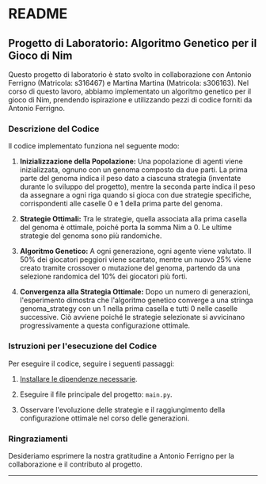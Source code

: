 # README

## Progetto di Laboratorio: Algoritmo Genetico per il Gioco di Nim

Questo progetto di laboratorio è stato svolto in collaborazione con Antonio Ferrigno (Matricola: s316467) e Martina Martina (Matricola: s306163). Nel corso di questo lavoro, abbiamo implementato un algoritmo genetico per il gioco di Nim, prendendo ispirazione e utilizzando pezzi di codice forniti da Antonio Ferrigno.

### Descrizione del Codice

Il codice implementato funziona nel seguente modo:

1. **Inizializzazione della Popolazione:** Una popolazione di agenti viene inizializzata, ognuno con un genoma composto da due parti. La prima parte del genoma indica il peso dato a ciascuna strategia (inventate durante lo sviluppo del progetto), mentre la seconda parte indica il peso da assegnare a ogni riga quando si gioca con due strategie specifiche, corrispondenti alle caselle 0 e 1 della prima parte del genoma.

2. **Strategie Ottimali:** Tra le strategie, quella associata alla prima casella del genoma è ottimale, poiché porta la somma Nim a 0. Le ultime strategie del genoma sono più randomiche.

3. **Algoritmo Genetico:** A ogni generazione, ogni agente viene valutato. Il 50% dei giocatori peggiori viene scartato, mentre un nuovo 25% viene creato tramite crossover o mutazione del genoma, partendo da una selezione randomica del 10% dei giocatori più forti.

4. **Convergenza alla Strategia Ottimale:** Dopo un numero di generazioni, l'esperimento dimostra che l'algoritmo genetico converge a una stringa genoma_strategy con un 1 nella prima casella e tutti 0 nelle caselle successive. Ciò avviene poiché le strategie selezionate si avvicinano progressivamente a questa configurazione ottimale.

### Istruzioni per l'esecuzione del Codice

Per eseguire il codice, seguire i seguenti passaggi:

1. [Installare le dipendenze necessarie](link-alle-istruzioni-di-installazione).

2. Eseguire il file principale del progetto: `main.py`.

3. Osservare l'evoluzione delle strategie e il raggiungimento della configurazione ottimale nel corso delle generazioni.

### Ringraziamenti

Desideriamo esprimere la nostra gratitudine a Antonio Ferrigno per la collaborazione e il contributo al progetto.

---

